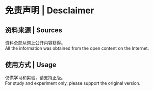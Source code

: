 # 免责声明 | Desclaimer

## 资料来源 | Sources
资料全部从网上公开内容获得。  
All the information was obtained from the open content on the Internet.

## 使用方式 | Usage
仅供学习和实验，请支持正版。  
For study and experiment only, please support the original version.
